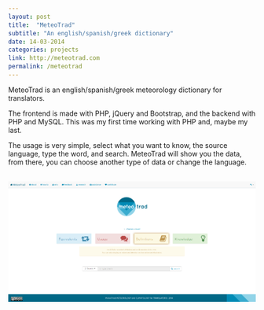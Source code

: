 ```yaml
---
layout: post
title:  "MeteoTrad"
subtitle: "An english/spanish/greek dictionary"
date: 14-03-2014
categories: projects
link: http://meteotrad.com
permalink: /meteotrad
---
```


MeteoTrad is an english/spanish/greek meteorology dictionary for translators.

The frontend is made with PHP, jQuery and Bootstrap, and the backend with PHP and MySQL. This was my first time working with PHP and, maybe my last.

The usage is very simple, select what you want to know, the source language, type the word, and search. MeteoTrad will show you the data, from there, you can choose another type of data or change the language.

<br>



<div class="row">
    <div class="col-xs-12 col-sm-12 col-md-12">
        <a href="#" class="thumbnail">
            <img src="/images/meteo1.png" class="img-responsive">
        </a>
    </div>
</div>
